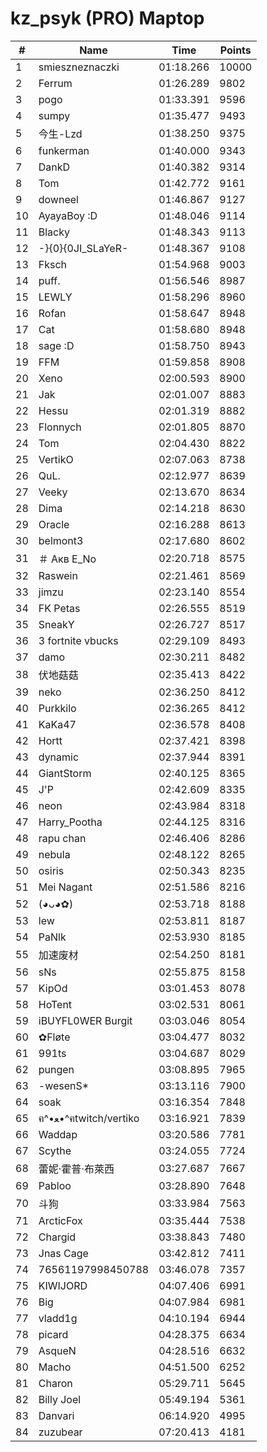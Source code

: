 # kz_psyk (PRO) Maptop

|  # | Name | Time | Points |
|-------------- | -------------- | -------------- | -------------- | 
| 1 | smieszneznaczki | 01:18.266 | 10000 | 
| 2 | Ferrum | 01:26.289 | 9802 | 
| 3 | pogo | 01:33.391 | 9596 | 
| 4 | sumpy | 01:35.477 | 9493 | 
| 5 | 今生-Lzd | 01:38.250 | 9375 | 
| 6 | funkerman | 01:40.000 | 9343 | 
| 7 | DankD | 01:40.382 | 9314 | 
| 8 | Tom | 01:42.772 | 9161 | 
| 9 | downeel | 01:46.867 | 9127 | 
| 10 | AyayaBoy :D | 01:48.046 | 9114 | 
| 11 | Blacky | 01:48.343 | 9113 | 
| 12 | -}{0}{0JI_SLaYeR- | 01:48.367 | 9108 | 
| 13 | Fksch | 01:54.968 | 9003 | 
| 14 | puff. | 01:56.546 | 8987 | 
| 15 | LEWLY | 01:58.296 | 8960 | 
| 16 | Rofan | 01:58.647 | 8948 | 
| 17 | Cat | 01:58.680 | 8948 | 
| 18 | sage :D | 01:58.750 | 8943 | 
| 19 | FFM | 01:59.858 | 8908 | 
| 20 | Xeno | 02:00.593 | 8900 | 
| 21 | Jak | 02:01.007 | 8883 | 
| 22 | Hessu | 02:01.319 | 8882 | 
| 23 | Flonnych | 02:01.805 | 8870 | 
| 24 | Tom | 02:04.430 | 8822 | 
| 25 | VertikO | 02:07.063 | 8738 | 
| 26 | QuL. | 02:12.977 | 8639 | 
| 27 | Veeky | 02:13.670 | 8634 | 
| 28 | Dima | 02:14.218 | 8630 | 
| 29 | Oracle | 02:16.288 | 8613 | 
| 30 | belmont3 | 02:17.680 | 8602 | 
| 31 | ＃ Акв E_No | 02:20.718 | 8575 | 
| 32 | Raswein | 02:21.461 | 8569 | 
| 33 | jimzu | 02:23.140 | 8554 | 
| 34 | FK Petas | 02:26.555 | 8519 | 
| 35 | SneakY | 02:26.727 | 8517 | 
| 36 | 3 fortnite vbucks | 02:29.109 | 8493 | 
| 37 | damo | 02:30.211 | 8482 | 
| 38 | 伏地菇菇 | 02:35.413 | 8422 | 
| 39 | neko | 02:36.250 | 8412 | 
| 40 | Purkkilo | 02:36.265 | 8412 | 
| 41 | KaKa47 | 02:36.578 | 8408 | 
| 42 | Hortt | 02:37.421 | 8398 | 
| 43 | dynamic | 02:37.944 | 8391 | 
| 44 | GiantStorm | 02:40.125 | 8365 | 
| 45 | J'P | 02:42.609 | 8335 | 
| 46 | neon | 02:43.984 | 8318 | 
| 47 | Harry_Pootha | 02:44.125 | 8316 | 
| 48 | rapu chan | 02:46.406 | 8286 | 
| 49 | nebula | 02:48.122 | 8265 | 
| 50 | osiris | 02:50.343 | 8235 | 
| 51 | Mei Nagant | 02:51.586 | 8216 | 
| 52 | (◕ᴗ◕✿) | 02:53.718 | 8188 | 
| 53 | lew | 02:53.811 | 8187 | 
| 54 | PaNlk | 02:53.930 | 8185 | 
| 55 | 加速废材 | 02:54.250 | 8181 | 
| 56 | sNs | 02:55.875 | 8158 | 
| 57 | KipOd | 03:01.453 | 8078 | 
| 58 | HoTent | 03:02.531 | 8061 | 
| 59 | iBUYFL0WER Burgit | 03:03.046 | 8054 | 
| 60 | ✿Fløte | 03:04.477 | 8032 | 
| 61 | 991ts | 03:04.687 | 8029 | 
| 62 | pungen | 03:08.895 | 7965 | 
| 63 | -wesenS* | 03:13.116 | 7900 | 
| 64 | soak | 03:16.354 | 7848 | 
| 65 | ฅ^•ﻌ•^ฅtwitch/vertiko | 03:16.921 | 7839 | 
| 66 | Waddap | 03:20.586 | 7781 | 
| 67 | Scythe | 03:24.055 | 7724 | 
| 68 | 蕾妮·霍普·布萊西 | 03:27.687 | 7667 | 
| 69 | Pabloo | 03:28.890 | 7648 | 
| 70 | 斗狗 | 03:33.984 | 7563 | 
| 71 | ArcticFox | 03:35.444 | 7538 | 
| 72 | Chargid | 03:38.843 | 7480 | 
| 73 | Jnas Cage | 03:42.812 | 7411 | 
| 74 | 76561197998450788 | 03:46.078 | 7357 | 
| 75 | KIWIJORD | 04:07.406 | 6991 | 
| 76 | Big | 04:07.984 | 6981 | 
| 77 | vladd1g | 04:10.194 | 6944 | 
| 78 | picard | 04:28.375 | 6634 | 
| 79 | 󠀡󠀡⁧⁧AsqueN | 04:28.516 | 6632 | 
| 80 | Macho | 04:51.500 | 6252 | 
| 81 | Charon | 05:29.711 | 5645 | 
| 82 | Billy Joel | 05:49.194 | 5361 | 
| 83 | Danvari | 06:14.920 | 4995 | 
| 84 | zuzubear | 07:20.413 | 4181 | 

